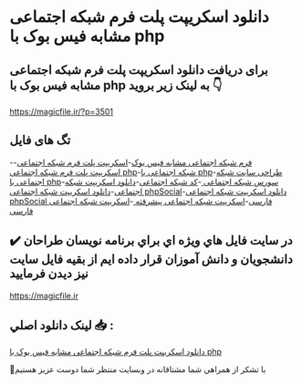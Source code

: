 # دانلود اسکریپت پلت فرم شبکه اجتماعی مشابه فیس بوک با php

## برای دریافت دانلود اسکریپت پلت فرم شبکه اجتماعی مشابه فیس بوک با php به لینک زیر بروید 👇

https://magicfile.ir/?p=3501

## تگ های فایل

-[فرم شبکه اجتماعی مشابه فیس بوک](https://magicfile.ir/product/%d8%a7%d8%b3%da%a9%d8%b1%db%8c%d9%be%d8%aa-%d9%be%d9%84%d8%aa-%d9%81%d8%b1%d9%85-%d8%b4%d8%a8%da%a9%d9%87-%d8%a7%d8%ac%d8%aa%d9%85%d8%a7%d8%b9%db%8c-%d9%85%d8%b4%d8%a7%d8%a8%d9%87-%d9%81%db%8c%d8%b3-%d8%a8%d9%88%da%a9-%d8%a8%d8%a7-php/)-[اسکریپت پلت فرم شبکه اجتماعی](https://magicfile.ir/product/%d8%a7%d8%b3%da%a9%d8%b1%db%8c%d9%be%d8%aa-%d9%be%d9%84%d8%aa-%d9%81%d8%b1%d9%85-%d8%b4%d8%a8%da%a9%d9%87-%d8%a7%d8%ac%d8%aa%d9%85%d8%a7%d8%b9%db%8c-%d9%85%d8%b4%d8%a7%d8%a8%d9%87-%d9%81%db%8c%d8%b3-%d8%a8%d9%88%da%a9-%d8%a8%d8%a7-php/)-[اسکریپت پلت فرم شبکه اجتماعی php](https://magicfile.ir/product/%d8%a7%d8%b3%da%a9%d8%b1%db%8c%d9%be%d8%aa-%d9%be%d9%84%d8%aa-%d9%81%d8%b1%d9%85-%d8%b4%d8%a8%da%a9%d9%87-%d8%a7%d8%ac%d8%aa%d9%85%d8%a7%d8%b9%db%8c-%d9%85%d8%b4%d8%a7%d8%a8%d9%87-%d9%81%db%8c%d8%b3-%d8%a8%d9%88%da%a9-%d8%a8%d8%a7-php/)-[شبکه اجتماعی با php](https://magicfile.ir/product/%d8%a7%d8%b3%da%a9%d8%b1%db%8c%d9%be%d8%aa-%d9%be%d9%84%d8%aa-%d9%81%d8%b1%d9%85-%d8%b4%d8%a8%da%a9%d9%87-%d8%a7%d8%ac%d8%aa%d9%85%d8%a7%d8%b9%db%8c-%d9%85%d8%b4%d8%a7%d8%a8%d9%87-%d9%81%db%8c%d8%b3-%d8%a8%d9%88%da%a9-%d8%a8%d8%a7-php/)-[طراحی سایت شبکه اجتماعی با php](https://magicfile.ir/product/%d8%a7%d8%b3%da%a9%d8%b1%db%8c%d9%be%d8%aa-%d9%be%d9%84%d8%aa-%d9%81%d8%b1%d9%85-%d8%b4%d8%a8%da%a9%d9%87-%d8%a7%d8%ac%d8%aa%d9%85%d8%a7%d8%b9%db%8c-%d9%85%d8%b4%d8%a7%d8%a8%d9%87-%d9%81%db%8c%d8%b3-%d8%a8%d9%88%da%a9-%d8%a8%d8%a7-php/)-[سورس شبکه اجتماعی ](https://magicfile.ir/product/%d8%a7%d8%b3%da%a9%d8%b1%db%8c%d9%be%d8%aa-%d9%be%d9%84%d8%aa-%d9%81%d8%b1%d9%85-%d8%b4%d8%a8%da%a9%d9%87-%d8%a7%d8%ac%d8%aa%d9%85%d8%a7%d8%b9%db%8c-%d9%85%d8%b4%d8%a7%d8%a8%d9%87-%d9%81%db%8c%d8%b3-%d8%a8%d9%88%da%a9-%d8%a8%d8%a7-php/)-[کد شبکه اجتماعی](https://magicfile.ir/product/%d8%a7%d8%b3%da%a9%d8%b1%db%8c%d9%be%d8%aa-%d9%be%d9%84%d8%aa-%d9%81%d8%b1%d9%85-%d8%b4%d8%a8%da%a9%d9%87-%d8%a7%d8%ac%d8%aa%d9%85%d8%a7%d8%b9%db%8c-%d9%85%d8%b4%d8%a7%d8%a8%d9%87-%d9%81%db%8c%d8%b3-%d8%a8%d9%88%da%a9-%d8%a8%d8%a7-php/)-[دانلود اسکریپت شبکه اجتماعی](https://magicfile.ir/product/%d8%a7%d8%b3%da%a9%d8%b1%db%8c%d9%be%d8%aa-%d9%be%d9%84%d8%aa-%d9%81%d8%b1%d9%85-%d8%b4%d8%a8%da%a9%d9%87-%d8%a7%d8%ac%d8%aa%d9%85%d8%a7%d8%b9%db%8c-%d9%85%d8%b4%d8%a7%d8%a8%d9%87-%d9%81%db%8c%d8%b3-%d8%a8%d9%88%da%a9-%d8%a8%d8%a7-php/)-[دانلود اسکریپت شبکه اجتماعی phpSocial](https://magicfile.ir/product/%d8%a7%d8%b3%da%a9%d8%b1%db%8c%d9%be%d8%aa-%d9%be%d9%84%d8%aa-%d9%81%d8%b1%d9%85-%d8%b4%d8%a8%da%a9%d9%87-%d8%a7%d8%ac%d8%aa%d9%85%d8%a7%d8%b9%db%8c-%d9%85%d8%b4%d8%a7%d8%a8%d9%87-%d9%81%db%8c%d8%b3-%d8%a8%d9%88%da%a9-%d8%a8%d8%a7-php/)-[دانلود اسکریپت شبکه اجتماعی phpSocial فارسی](https://magicfile.ir/product/%d8%a7%d8%b3%da%a9%d8%b1%db%8c%d9%be%d8%aa-%d9%be%d9%84%d8%aa-%d9%81%d8%b1%d9%85-%d8%b4%d8%a8%da%a9%d9%87-%d8%a7%d8%ac%d8%aa%d9%85%d8%a7%d8%b9%db%8c-%d9%85%d8%b4%d8%a7%d8%a8%d9%87-%d9%81%db%8c%d8%b3-%d8%a8%d9%88%da%a9-%d8%a8%d8%a7-php/)-[اسکریپت شبکه اجتماعی پیشرفته ](https://magicfile.ir/product/%d8%a7%d8%b3%da%a9%d8%b1%db%8c%d9%be%d8%aa-%d9%be%d9%84%d8%aa-%d9%81%d8%b1%d9%85-%d8%b4%d8%a8%da%a9%d9%87-%d8%a7%d8%ac%d8%aa%d9%85%d8%a7%d8%b9%db%8c-%d9%85%d8%b4%d8%a7%d8%a8%d9%87-%d9%81%db%8c%d8%b3-%d8%a8%d9%88%da%a9-%d8%a8%d8%a7-php/)-[اسکریپت شبکه اجتماعی فارسی](https://magicfile.ir/product/%d8%a7%d8%b3%da%a9%d8%b1%db%8c%d9%be%d8%aa-%d9%be%d9%84%d8%aa-%d9%81%d8%b1%d9%85-%d8%b4%d8%a8%da%a9%d9%87-%d8%a7%d8%ac%d8%aa%d9%85%d8%a7%d8%b9%db%8c-%d9%85%d8%b4%d8%a7%d8%a8%d9%87-%d9%81%db%8c%d8%b3-%d8%a8%d9%88%da%a9-%d8%a8%d8%a7-php/)

## ✔️ در سايت فايل هاي ويژه اي براي برنامه نويسان طراحان دانشجويان و دانش آموزان قرار داده ايم از بقيه فايل سايت نيز ديدن فرماييد

https://magicfile.ir


## لينک دانلود اصلي 📥 :

[دانلود اسکریپت پلت فرم شبکه اجتماعی مشابه فیس بوک با php](https://magicfile.ir/product/%d8%a7%d8%b3%da%a9%d8%b1%db%8c%d9%be%d8%aa-%d9%be%d9%84%d8%aa-%d9%81%d8%b1%d9%85-%d8%b4%d8%a8%da%a9%d9%87-%d8%a7%d8%ac%d8%aa%d9%85%d8%a7%d8%b9%db%8c-%d9%85%d8%b4%d8%a7%d8%a8%d9%87-%d9%81%db%8c%d8%b3-%d8%a8%d9%88%da%a9-%d8%a8%d8%a7-php/) 


🙏با تشکر از همراهي شما مشتاقانه در وبسایت منتظر شما دوست عزیز هستیم


